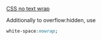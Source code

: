 [CSS no text wrap](http://stackoverflow.com/questions/3308365/css-no-text-wrap)


Additionally to overflow:hidden, use

```css
white-space:nowrap;
```
